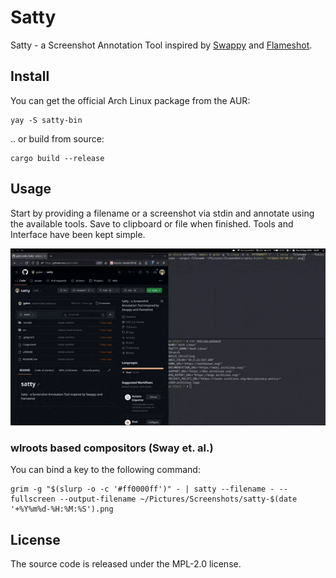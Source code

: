 # Satty

Satty - a Screenshot Annotation Tool inspired by [Swappy](https://github.com/jtheoof/swappy) and [Flameshot](https://flameshot.org/).

## Install

You can get the official Arch Linux package from the AUR:

```
yay -S satty-bin
```

.. or build from source:

```
cargo build --release
```


## Usage

Start by providing a filename or a screenshot via stdin and annotate using the available tools. Save to clipboard or file when finished. Tools and Interface have been kept simple.

![](assets/usage.gif)

### wlroots based compositors (Sway et. al.)

You can bind a key to the following command:

```
grim -g "$(slurp -o -c '#ff0000ff')" - | satty --filename - --fullscreen --output-filename ~/Pictures/Screenshots/satty-$(date '+%Y%m%d-%H:%M:%S').png
```


## License

The source code is released under the MPL-2.0 license.

